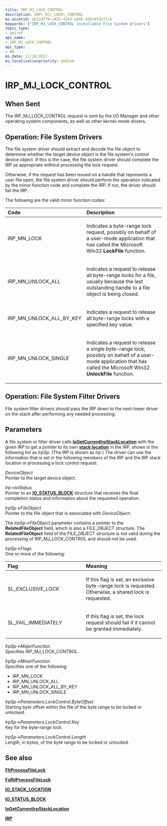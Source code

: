 ```yaml
---
title: IRP_MJ_LOCK_CONTROL
description: IRP\_MJ\_LOCK\_CONTROL
ms.assetid: db21d779-c423-42bd-a94b-4d8c8fd1f7cb
keywords: ["IRP_MJ_LOCK_CONTROL Installable File System Drivers"]
topic_type:
- apiref
api_name:
- IRP_MJ_LOCK_CONTROL
api_type:
- NA
ms.date: 11/28/2017
ms.localizationpriority: medium
---
```


# IRP\_MJ\_LOCK\_CONTROL


## When Sent


The IRP\_MJ\_LOCK\_CONTROL request is sent by the I/O Manager and other operating system components, as well as other kernel-mode drivers.

## Operation: File System Drivers


The file system driver should extract and decode the file object to determine whether the target device object is the file system's control device object. If this is the case, the file system driver should complete the IRP as appropriate without processing the lock request.

Otherwise, if the request has been issued on a handle that represents a user file open, the file system driver should perform the operation indicated by the minor function code and complete the IRP. If not, the driver should fail the IRP.

The following are the valid minor function codes:

<table>
<colgroup>
<col width="50%" />
<col width="50%" />
</colgroup>
<thead>
<tr class="header">
<th align="left">Code</th>
<th align="left">Description</th>
</tr>
</thead>
<tbody>
<tr class="odd">
<td align="left"><p>IRP_MN_LOCK</p></td>
<td align="left"><p>Indicates a byte-range lock request, possibly on behalf of a user-mode application that has called the Microsoft Win32 <strong>LockFile</strong> function.</p></td>
</tr>
<tr class="even">
<td align="left"><p>IRP_MN_UNLOCK_ALL</p></td>
<td align="left"><p>Indicates a request to release all byte-range locks for a file, usually because the last outstanding handle to a file object is being closed.</p></td>
</tr>
<tr class="odd">
<td align="left"><p>IRP_MN_UNLOCK_ALL_BY_KEY</p></td>
<td align="left"><p>Indicates a request to release all byte-range locks with a specified key value.</p></td>
</tr>
<tr class="even">
<td align="left"><p>IRP_MN_UNLOCK_SINGLE</p></td>
<td align="left"><p>Indicates a request to release a single byte-range lock, possibly on behalf of a user-mode application that has called the Microsoft Win32 <strong>UnlockFile</strong> function.</p></td>
</tr>
</tbody>
</table>

 

## Operation: File System Filter Drivers


File system filter drivers should pass the IRP down to the next-lower driver on the stack after performing any needed processing.

## Parameters


A file system or filter driver calls [**IoGetCurrentIrpStackLocation**](https://docs.microsoft.com/windows-hardware/drivers/ddi/wdm/nf-wdm-iogetcurrentirpstacklocation) with the given IRP to get a pointer to its own [**stack location**](https://docs.microsoft.com/windows-hardware/drivers/ddi/wdm/ns-wdm-_io_stack_location) in the IRP, shown in the following list as *IrpSp*. (The IRP is shown as *Irp*.) The driver can use the information that is set in the following members of the IRP and the IRP stack location in processing a lock control request:

<a href="" id="deviceobject"></a>*DeviceObject*  
Pointer to the target device object.

<a href="" id="irp--iostatus"></a>*Irp-&gt;IoStatus*  
Pointer to an [**IO\_STATUS\_BLOCK**](https://docs.microsoft.com/windows-hardware/drivers/ddi/wdm/ns-wdm-_io_status_block) structure that receives the final completion status and information about the requested operation.

<a href="" id="irpsp--fileobject"></a>*IrpSp-&gt;FileObject*  
Pointer to the file object that is associated with *DeviceObject*.

The *IrpSp-&gt;FileObject* parameter contains a pointer to the **RelatedFileObject** field, which is also a FILE\_OBJECT structure. The **RelatedFileObject** field of the FILE\_OBJECT structure is not valid during the processing of IRP\_MJ\_LOCK\_CONTROL and should not be used.

<a href="" id="irpsp--flags"></a>*IrpSp-&gt;Flags*  
One or more of the following:

<table>
<colgroup>
<col width="50%" />
<col width="50%" />
</colgroup>
<thead>
<tr class="header">
<th align="left">Flag</th>
<th align="left">Meaning</th>
</tr>
</thead>
<tbody>
<tr class="odd">
<td align="left"><p>SL_EXCLUSIVE_LOCK</p></td>
<td align="left"><p>If this flag is set, an exclusive byte-range lock is requested. Otherwise, a shared lock is requested.</p></td>
</tr>
<tr class="even">
<td align="left"><p>SL_FAIL_IMMEDIATELY</p></td>
<td align="left"><p>If this flag is set, the lock request should fail if it cannot be granted immediately.</p></td>
</tr>
</tbody>
</table>

 

<a href="" id="irpsp--majorfunction"></a>*IrpSp-&gt;MajorFunction*  
Specifies IRP\_MJ\_LOCK\_CONTROL.

<a href="" id="irpsp--minorfunction"></a>*IrpSp-&gt;MinorFunction*  
Specifies one of the following:

-   IRP\_MN\_LOCK
-   IRP\_MN\_UNLOCK\_ALL
-   IRP\_MN\_UNLOCK\_ALL\_BY\_KEY
-   IRP\_MN\_UNLOCK\_SINGLE

<a href="" id="irpsp--parameters-lockcontrol-byteoffset"></a>*IrpSp-&gt;Parameters.LockControl.ByteOffset*  
Starting byte offset within the file of the byte range to be locked or unlocked.

<a href="" id="irpsp--parameters-lockcontrol-key"></a>*IrpSp-&gt;Parameters.LockControl.Key*  
Key for the byte-range lock.

<a href="" id="irpsp--parameters-lockcontrol-length"></a>*IrpSp-&gt;Parameters.LockControl.Length*  
Length, in bytes, of the byte range to be locked or unlocked.

## See also


[**FltProcessFileLock**](https://docs.microsoft.com/windows-hardware/drivers/ddi/fltkernel/nf-fltkernel-fltprocessfilelock)

[**FsRtlProcessFileLock**](https://docs.microsoft.com/windows-hardware/drivers/ddi/ntifs/nf-ntifs-_fsrtl_advanced_fcb_header-fsrtlprocessfilelock)

[**IO\_STACK\_LOCATION**](https://docs.microsoft.com/windows-hardware/drivers/ddi/wdm/ns-wdm-_io_stack_location)

[**IO\_STATUS\_BLOCK**](https://docs.microsoft.com/windows-hardware/drivers/ddi/wdm/ns-wdm-_io_status_block)

[**IoGetCurrentIrpStackLocation**](https://docs.microsoft.com/windows-hardware/drivers/ddi/wdm/nf-wdm-iogetcurrentirpstacklocation)

[**IRP**](https://docs.microsoft.com/windows-hardware/drivers/ddi/wdm/ns-wdm-_irp)

 

 






